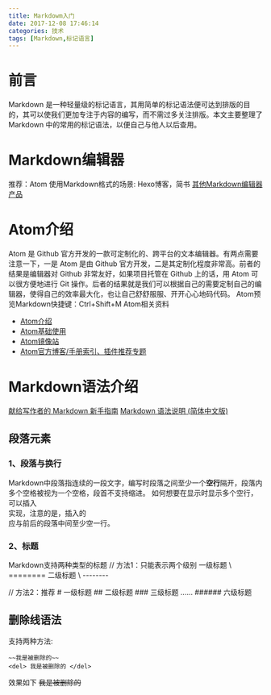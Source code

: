 ```yaml
---
title: Markdowm入门
date: 2017-12-08 17:46:14
categories: 技术
tags: [Markdown,标记语言]
---
```

# 前言
Markdown 是一种轻量级的标记语言，其用简单的标记语法便可达到排版的目的，其可以使我们更加专注于内容的编写，而不需过多关注排版。本文主要整理了 Markdown 中的常用的标记语法，以便自己与他人以后查用。

# Markdown编辑器
推荐：Atom
使用Markdown格式的场景: Hexo博客，简书
[其他Markdown编辑器产品](http://www.williamlong.info/archives/4319.html)

# Atom介绍
Atom 是 Github 官方开发的一款可定制化的、跨平台的文本编辑器。有两点需要注意一下，一是 Atom 是由 Github 官方开发，二是其定制化程度非常高。前者的结果是编辑器对 Github 非常友好，如果项目托管在 Github 上的话，用 Atom 可以很方便地进行 Git 操作。后者的结果就是我们可以根据自己的需要定制自己的编辑器，使得自己的效率最大化，也让自己舒舒服服、开开心心地码代码。
Atom预览Markdown快捷键：Ctrl+Shift+M
Atom相关资料
- [Atom介绍](https://github.com/CompileYouth/front-end-study/blob/master/tool/atom/%E7%A3%A8%E5%88%80%E4%B8%8D%E8%AF%AF%E7%A0%8D%E6%9F%B4%E5%B7%A5%EF%BC%9AAtom%20%E4%BB%8B%E7%BB%8D.md)
- [Atom基础使用](https://atom-china.org/t/atom/62)
- [Atom镜像站](https://npm.taobao.org/mirrors/atom)
- [Atom官方博客/手册索引、插件推荐专题](https://atom-china.org/t/faq/326)

# Markdown语法介绍
[献给写作者的 Markdown 新手指南](http://www.jianshu.com/p/q81RER#)
[Markdown 语法说明 (简体中文版)](http://wowubuntu.com/markdown/)

## 段落元素
### 1、段落与换行
Markdown中段落指连续的一段文字，编写时段落之间至少一个**空行**隔开，段落内多个空格被视为一个空格，段首不支持缩进。
如何想要在显示时显示多个空行，可以插入<br/>实现，注意的是，插入的<br/>应与前后的段落中间至少空一行。

### 2、标题
Markdown支持两种类型的标题
// 方法1：只能表示两个级别
一级标题
\ ========
二级标题
\ --------

// 方法2：推荐
\# 一级标题
\## 二级标题
\### 三级标题
\......
\###### 六级标题

## 删除线语法
支持两种方法:
``` text
~~我是被删除的~~
<del> 我是被删除的 </del>
```
效果如下
~~我是被删除的~~
